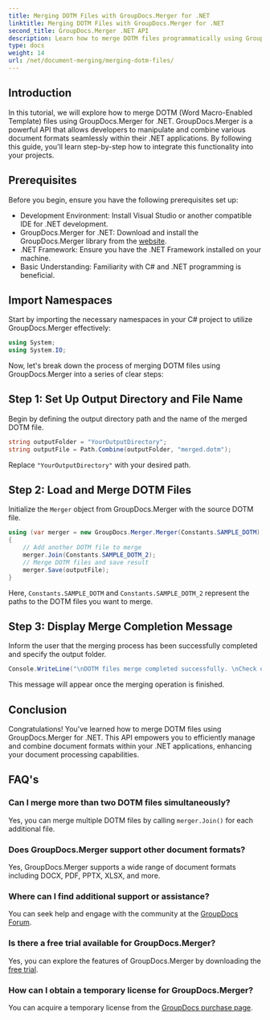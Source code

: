 ```yaml
---
title: Merging DOTM Files with GroupDocs.Merger for .NET
linktitle: Merging DOTM Files with GroupDocs.Merger for .NET
second_title: GroupDocs.Merger .NET API
description: Learn how to merge DOTM files programmatically using GroupDocs.Merger for .NET. This comprehensive guide provides step-by-step instructions for developers.
type: docs
weight: 14
url: /net/document-merging/merging-dotm-files/
---
```

## Introduction
In this tutorial, we will explore how to merge DOTM (Word Macro-Enabled Template) files using GroupDocs.Merger for .NET. GroupDocs.Merger is a powerful API that allows developers to manipulate and combine various document formats seamlessly within their .NET applications. By following this guide, you'll learn step-by-step how to integrate this functionality into your projects.
## Prerequisites
Before you begin, ensure you have the following prerequisites set up:
- Development Environment: Install Visual Studio or another compatible IDE for .NET development.
- GroupDocs.Merger for .NET: Download and install the GroupDocs.Merger library from the [website](https://releases.groupdocs.com/merger/net/).
- .NET Framework: Ensure you have the .NET Framework installed on your machine.
- Basic Understanding: Familiarity with C# and .NET programming is beneficial.

## Import Namespaces
Start by importing the necessary namespaces in your C# project to utilize GroupDocs.Merger effectively:
```csharp
using System;
using System.IO;
```

Now, let's break down the process of merging DOTM files using GroupDocs.Merger into a series of clear steps:
## Step 1: Set Up Output Directory and File Name
Begin by defining the output directory path and the name of the merged DOTM file.
```csharp
string outputFolder = "YourOutputDirectory";
string outputFile = Path.Combine(outputFolder, "merged.dotm");
```
Replace `"YourOutputDirectory"` with your desired path.
## Step 2: Load and Merge DOTM Files
Initialize the `Merger` object from GroupDocs.Merger with the source DOTM file.
```csharp
using (var merger = new GroupDocs.Merger.Merger(Constants.SAMPLE_DOTM))
{
    // Add another DOTM file to merge
    merger.Join(Constants.SAMPLE_DOTM_2);
    // Merge DOTM files and save result
    merger.Save(outputFile);
}
```
Here, `Constants.SAMPLE_DOTM` and `Constants.SAMPLE_DOTM_2` represent the paths to the DOTM files you want to merge.
## Step 3: Display Merge Completion Message
Inform the user that the merging process has been successfully completed and specify the output folder.
```csharp
Console.WriteLine("\nDOTM files merge completed successfully. \nCheck output in {0}", outputFolder);
```
This message will appear once the merging operation is finished.

## Conclusion
Congratulations! You've learned how to merge DOTM files using GroupDocs.Merger for .NET. This API empowers you to efficiently manage and combine document formats within your .NET applications, enhancing your document processing capabilities.

## FAQ's
### Can I merge more than two DOTM files simultaneously?
Yes, you can merge multiple DOTM files by calling `merger.Join()` for each additional file.
### Does GroupDocs.Merger support other document formats?
Yes, GroupDocs.Merger supports a wide range of document formats including DOCX, PDF, PPTX, XLSX, and more.
### Where can I find additional support or assistance?
You can seek help and engage with the community at the [GroupDocs Forum](https://forum.groupdocs.com/c/merger/32).
### Is there a free trial available for GroupDocs.Merger?
Yes, you can explore the features of GroupDocs.Merger by downloading the [free trial](https://releases.groupdocs.com/).
### How can I obtain a temporary license for GroupDocs.Merger?
You can acquire a temporary license from the [GroupDocs purchase page](https://purchase.groupdocs.com/temporary-license/).

